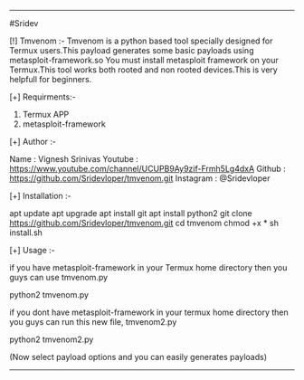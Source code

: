 -----------------------------------------------------
#Sridev

[!] Tmvenom :- 
  Tmvenom is a python based tool specially designed for
  Termux users.This payload generates some basic payloads
  using metasploit-framework.so You must install metasploit
  framework on your Termux.This tool works both rooted and
  non rooted devices.This is very helpfull for beginners.

[+] Requirments:-
   
   1) Termux APP
   2) metasploit-framework 
   
[+] Author :-

   Name      : Vignesh Srinivas
   Youtube   : https://www.youtube.com/channel/UCUPB9Ay9zif-Frmh5Lg4dxA
   Github    : https://github.com/Sridevloper/tmvenom.git
   Instagram : @Sridevloper


[+] Installation :-
  
   apt update
   apt upgrade
   apt install git
   apt install python2
   git clone https://github.com/Sridevloper/tmvenom.git
   cd tmvenom
   chmod +x *
   sh install.sh

[+] Usage :-

   if you have metasploit-framework in your Termux home directory
   then you guys can use tmvenom.py

   python2 tmvenom.py

   if you dont have metasploit-framework in your termux home
   directory then you guys can run this new file, tmvenom2.py
 
   python2 tmvenom2.py

   (Now select payload options and you can easily generates payloads)

----------------------------------------------------------
